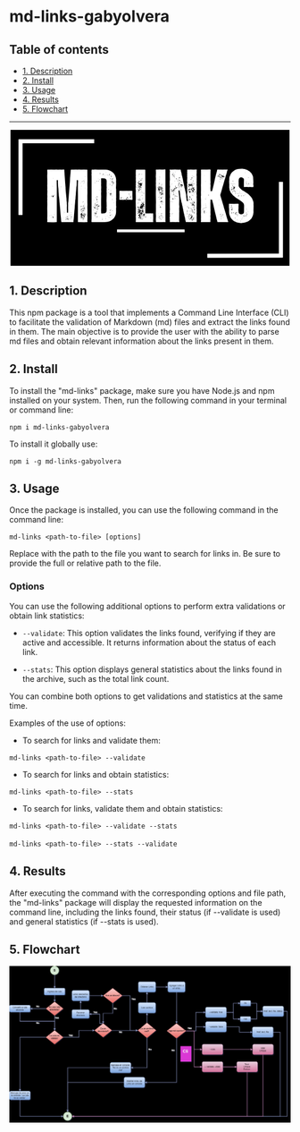 # md-links-gabyolvera

## Table of contents

* [1. Description](#1-description)
* [2. Install](#2-install)
* [3. Usage](#3-usage)
* [4. Results](#4-results)
* [5. Flowchart](#5-flowchart)

***
<p align="center">
  <img src="./md-.png" alt="md-links">
</p>

## 1. Description

This npm package is a tool that implements a Command Line Interface (CLI) to facilitate the validation of Markdown (md) files and extract the links found in them. The main objective is to provide the user with the ability to parse md files and obtain relevant information about the links present in them.
## 2. Install

To install the "md-links" package, make sure you have Node.js and npm installed on your system. Then, run the following command in your terminal or command line:

```
npm i md-links-gabyolvera
```

To install it globally use:

```
npm i -g md-links-gabyolvera
```
## 3. Usage

Once the package is installed, you can use the following command in the command line:

```
md-links <path-to-file> [options]
```

Replace <path-to-file> with the path to the file you want to search for links in. Be sure to provide the full or relative path to the file.

### Options

You can use the following additional options to perform extra validations or obtain link statistics:

* `--validate`: This option validates the links found, verifying if they are active and accessible. It returns information about the status of each link.

* `--stats`: This option displays general statistics about the links found in the archive, such as the total link count.

You can combine both options to get validations and statistics at the same time.

Examples of the use of options:

* To search for links and validate them:
```
md-links <path-to-file> --validate
```

* To search for links and obtain statistics:
```
md-links <path-to-file> --stats
```

* To search for links, validate them and obtain statistics:
```
md-links <path-to-file> --validate --stats

md-links <path-to-file> --stats --validate
```

## 4. Results

After executing the command with the corresponding options and file path, the "md-links" package will display the requested information on the command line, including the links found, their status (if --validate is used) and general statistics (if --stats is used).

## 5. Flowchart

![Flowchart](./md-links-flujograma.png)